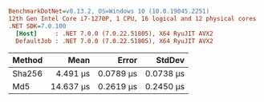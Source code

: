 ``` ini

BenchmarkDotNet=v0.13.2, OS=Windows 10 (10.0.19045.2251)
12th Gen Intel Core i7-1270P, 1 CPU, 16 logical and 12 physical cores
.NET SDK=7.0.100
  [Host]     : .NET 7.0.0 (7.0.22.51805), X64 RyuJIT AVX2
  DefaultJob : .NET 7.0.0 (7.0.22.51805), X64 RyuJIT AVX2


```
| Method |      Mean |     Error |    StdDev |
|------- |----------:|----------:|----------:|
| Sha256 |  4.491 μs | 0.0789 μs | 0.0738 μs |
|    Md5 | 14.637 μs | 0.2619 μs | 0.2450 μs |
